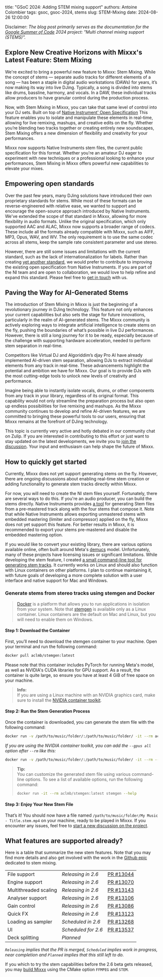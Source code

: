 title: "GSoC 2024: Adding STEM mixing support"
authors: Antoine Colombier
tags: gsoc, gsoc-2024, stems
slug: STEM-Mixing
date: 2024-08-26 12:00:00

Disclaimer: *The blog post primarily serves as the documentation for the [Google Summer of Code](https://summerofcode.withgoogle.com/) 2024 project: "Multi channel mixing support (STEMS)".*

## Explore New Creative Horizons with Mixxx's Latest Feature: Stem Mixing

We're excited to bring a powerful new feature to Mixxx: Stem Mixing. While the concept of stems — separate audio tracks for different elements of a song — has been a staple in digital audio workstations (DAWs) for years, it’s now making its way into live DJing. Typically, a song is divided into stems like drums, bassline, harmony, and vocals. In a DAW, these individual tracks allow producers to have granular control during the production process.

Now, with Stem Mixing in Mixxx, you can take that same level of control into your DJ sets. Built on top of [Native Instrument' Open Specification](https://www.stems-music.com) This feature enables you to isolate and manipulate these elements in real-time, allowing for live remixing, mashups, and creative edits on the fly. Whether you’re blending two tracks together or creating entirely new soundscapes, Stem Mixing offers a new dimension of flexibility and creativity for your performances.

Mixxx now supports Native Instruments stem files, the current public specification for this format. Whether you're an amateur DJ eager to experiment with new techniques or a professional looking to enhance your performances, Stem Mixing in Mixxx offers powerful new capabilities to elevate your mixes.

## Empowering open standards

Over the past few years, many DJing solutions have introduced their own proprietary standards for stems. While most of these formats can be reverse-engineered with relative ease, we wanted to support and encourage the open-source approach introduced by Native Instruments. We've extended the scope of that standard in Mixxx, allowing for more flexibility in audio formats. Unlike the original specification, which only supported AAC and ALAC, Mixxx now supports a broader range of codecs. These include all the formats already compatible with Mixxx, such as AIFF, MP3, Opus, WAV, and WV. The only requirement is to use the same codec across all stems, keep the sample rate consistent parameter and use stereo.

However, there are still some issues and limitations with the current standard, such as the lack of internationalization for labels. Rather than creating [yet another standard](https://imgs.xkcd.com/comics/standards_2x.png), we would prefer to contribute to improving the existing open specification from Native Instruments. If you are part of the NI team and are open to collaboration, we would love to help refine and expand this standard. Please feel free to [get in touch](https://mixxx.org/contact/) with us.

## Paving the Way for AI-Generated Stems

The introduction of Stem Mixing in Mixxx is just the beginning of a revolutionary journey in DJing technology. This feature not only enhances your current capabilities but also sets the stage for future innovations, particularly in the realm of AI-generated stems. The Mixxx community is actively exploring ways to integrate artificial intelligence to create stems on the fly, pushing the boundaries of what’s possible in live DJ performances. However, there is still a long journey for it to be ready, especially because of the challenge with supporting hardware acceleration, needed to perform stem separation in real-time.

Competitors like Virtual DJ and Algoriddim’s djay Pro AI have already implemented AI-driven stem separation, allowing DJs to extract individual elements from any track in real-time. These advancements highlight the potential and ambition we have for Mixxx. Our goal is to provide DJs with the most cutting-edge tools to unlock new levels of creativity and performance.

Imagine being able to instantly isolate vocals, drums, or other components from any track in your library, regardless of its original format. This capability would not only streamline the preparation process but also open up endless possibilities for live remixing and mashups. As the Mixxx community continues to develop and refine AI-driven features, we are committed to bringing these powerful tools to our users, ensuring that Mixxx remains at the forefront of DJing technology.

This topic is currently very active and hotly debated in our community chat on Zulip. If you are interested in contributing to this effort or just want to stay updated on the latest developments, we invite you to [join the discussion](https://mixxx.zulipchat.com/#narrow/stream/109171-development/topic/stem.20separation/near/439520527). Your input and enthusiasm can help shape the future of Mixxx.

## How to quickly get started

Currently, Mixxx does not yet support generating stems on the fly. However, there are ongoing discussions about enabling real-time stem creation or adding functionality to generate stem tracks directly within Mixxx.

For now, you will need to create the NI stem files yourself. Fortunately, there are several ways to do this. If you're an audio producer, you can build the stems directly. Native Instruments provides [a tool](https://www.stems-music.com/stem-creator-tool/) for generating Stem files from a pre-mastered track along with the four stems that compose it. Note that while Native Instruments allows exporting unmastered stems with embedded mastering (limiter and compressor) applied on the fly, Mixxx does not yet support this feature. For better results in Mixxx, it is recommended to export your stems pre-mastered and disable the embedded mastering option.

If you would like to convert your existing library, there are various options available online, often built around Meta's [demucs](https://github.com/facebookresearch/demucs) model. Unfortunately, many of these projects have licensing issues or significant limitations. While developing the stem feature, I created [a small command-line tool for generating stem tracks](https://github.com/acolombier/stemgen). It currently works on Linux and should also function with Linux containers on other platforms. I plan to continue maintaining it, with future goals of developing a more complete solution with a user interface and native support for Mac and Windows.

### Generate stems from stereo tracks using stemgen and Docker

> [Docker](https://www.docker.com/) is a platform that allows you to run applications in isolation from your system. Note that [stemgen](https://hub.docker.com/r/aclmb/stemgen) is available only as a Linux container. Linux containers are the default on Mac and Linux, but you will need to enable them on Windows.

#### Step 1: Download the Container

First, you’ll need to download the stemgen container to your machine. Open your terminal and run the following command:

```sh
docker pull aclmb/stemgen:latest
```

Please note that this container includes PyTorch for running Meta's model, as well as NVIDIA's CUDA libraries for GPU support. As a result, the container is quite large, so ensure you have at least 4 GiB of free space on your machine.

> **Info:**  
> If you are using a Linux machine with an NVIDIA graphics card, make sure to install the [NVIDIA container toolkit](https://docs.nvidia.com/datacenter/cloud-native/container-toolkit/latest/install-guide.html).

#### Step 2: Run the Stem Generation Process

Once the container is downloaded, you can generate the stem file with the following command:

```sh
docker run -v /path/to/music/folder/:/path/to/music/folder/ -it --rm aclmb/stemgen:latest stemgen "/path/to/music/folder/My Music - Title.ext" /path/to/music/folder
```

*If you are using the NVIDIA container toolkit, you can add the `--gpus all` option after `--rm` like this:*

```sh
docker run -v /path/to/music/folder/:/path/to/music/folder/ -it --rm --gpus all aclmb/stemgen:latest stemgen "/path/to/music/folder/My Music - Title.ext" /path/to/music/folder
```

> **Tip:**  
> You can customize the generated stem file using various command-line options. To see a list of available options, run the following command:
> ```sh
> docker run -it --rm aclmb/stemgen:latest stemgen --help
> ```

#### Step 3: Enjoy Your New Stem File

That’s it! You should now have a file named `/path/to/music/folder/My Music - Title.stem.mp4` on your machine, ready to be played in Mixxx. If you encounter any issues, feel free to [start a new discussion on the project](https://github.com/acolombier/stemgen/discussions/categories/q-a).

## What features are supported already?

Here is a table that summarize the new stem features. Note that you may find more details and also get involved with the work in the [Github epic](https://github.com/mixxxdj/mixxx/issues/13116) dedicated to stem mixing.

|                       |                     |                                                          |
|-----------------------|---------------------|----------------------------------------------------------|
| File   support        | *Releasing in 2.6*  | [PR #13044](https://github.com/mixxxdj/mixxx/pull/13044) |
| Engine support        | *Releasing in 2.6*  | [PR #13070](https://github.com/mixxxdj/mixxx/pull/13070) |
| Multithreaded scaling | *Releasing in 2.6*  | [PR #13143](https://github.com/mixxxdj/mixxx/pull/13143) |
| Analyser support      | *Releasing in 2.6*  | [PR #13106](https://github.com/mixxxdj/mixxx/pull/13106) |
| Gain control          | *Releasing in 2.6*  | [PR #13086](https://github.com/mixxxdj/mixxx/pull/13086) |
| Quick FX              | *Releasing in 2.6*  | [PR #13123](https://github.com/mixxxdj/mixxx/pull/13123) |
| Loading as sampler    | *Scheduled in 2.6*  | [PR #13268](https://github.com/mixxxdj/mixxx/pull/13268) |
| UI                    | *Scheduled for 2.6* | [PR #13537](https://github.com/mixxxdj/mixxx/pull/13537) |
| Deck splitting        | *Planned*           |                                                          |

*`Releasing` implies that the PR is merged, `Scheduled` implies work in progress, near completion and `Planned` implies that this still left to do.*

If you which to try the stem capabilities before the 2.6 beta gets released, you may [build Mixxx](https://github.com/mixxxdj/mixxx?tab=readme-ov-file#building-mixxx) using the CMake option `FFMPEG` and `STEM`.
